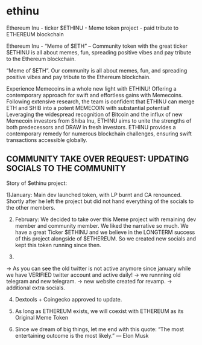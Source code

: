 # ethinu
Ethereum Inu - ticker $ETHINU - Meme token project - paid tribute to ETHEREUM blockchain

Ethereum Inu - “Meme of $ETH” – Community token with the great ticker $ETHINU is all about memes, fun, spreading positive vibes and pay tribute to the Ethereum blockchain. 

“Meme of $ETH”. Our community is all about memes, fun, and spreading positive vibes and pay tribute to the Ethereum blockchain. 

Experience Memecoins in a whole new light with ETHINU! Offering a contemporary approach for swift and effortless gains with Memecoins. 
Following extensive research, the team is confident that ETHINU can merge ETH and SHIB into a potent MEMECOIN with substantial potential! 
Leveraging the widespread recognition of Bitcoin and the influx of new Memecoin investors from Shiba Inu, ETHINU aims to unite the strengths of both predecessors and DRAW in fresh investors. 
ETHINU provides a contemporary remedy for numerous blockchain challenges, ensuring swift transactions accessible globally. 

COMMUNITY TAKE OVER REQUEST: UPDATING SOCIALS TO THE COMMUNITY
-----------------------------------------------------------------------------------

Story of $ethinu project:

1)January: Main dev launched token, with LP burnt and CA renounced. 
Shortly after he left the project but did not hand everything of the socials to the other members. 

2) February: We decided to take over this Meme project with remaining dev member and community member. 
We liked the narrative so much. We have a great Ticker $ETHINU and we believe in the LONGTERM success of this project alongside of $ETHEREUM. 
So we created new socials and kept this token running since then. 

3)
-> As you can see the old twitter is not active anymore since january while we have VERIFIED twitter account and active daily!
-> we runnning old telegram and new telegram.
-> new website created for revamp. 
-> additional extra socials.
 
4) Dextools + Coingecko approved to update.

5) As long as ETHEREUM exists, we will coexist with ETHEREUM as its Original Meme Token

6) Since we dream of big things, let me end with this quote:
“The most entertaining outcome is the most likely.”
― Elon Musk
